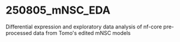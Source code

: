 # 250805_mNSC_EDA
Differential expression and exploratory data analysis of nf-core pre-processed data from Tomo's edited mNSC models
